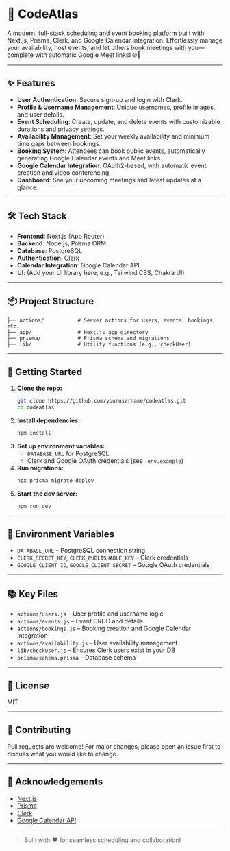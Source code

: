 

# 🚀 CodeAtlas

A modern, full-stack scheduling and event booking platform built with Next.js, Prisma, Clerk, and Google Calendar integration. Effortlessly manage your availability, host events, and let others book meetings with you—complete with automatic Google Meet links! 🌐📅

---

## ✨ Features

- **User Authentication**: Secure sign-up and login with Clerk.
- **Profile & Username Management**: Unique usernames, profile images, and user details.
- **Event Scheduling**: Create, update, and delete events with customizable durations and privacy settings.
- **Availability Management**: Set your weekly availability and minimum time gaps between bookings.
- **Booking System**: Attendees can book public events, automatically generating Google Calendar events and Meet links.
- **Google Calendar Integration**: OAuth2-based, with automatic event creation and video conferencing.
- **Dashboard**: See your upcoming meetings and latest updates at a glance.

---

## 🛠️ Tech Stack

- **Frontend**: Next.js (App Router)
- **Backend**: Node.js, Prisma ORM
- **Database**: PostgreSQL
- **Authentication**: Clerk
- **Calendar Integration**: Google Calendar API
- **UI**: (Add your UI library here, e.g., Tailwind CSS, Chakra UI)

---

## 📦 Project Structure

```
├── actions/           # Server actions for users, events, bookings, etc.
├── app/               # Next.js app directory
├── prisma/            # Prisma schema and migrations
├── lib/               # Utility functions (e.g., checkUser)
```

---

## 🚦 Getting Started

1. **Clone the repo:**
   ```bash
   git clone https://github.com/yourusername/codeatlas.git
   cd codeatlas
   ```
2. **Install dependencies:**
   ```bash
   npm install
   ```
3. **Set up environment variables:**
   - `DATABASE_URL` for PostgreSQL
   - Clerk and Google OAuth credentials (see `.env.example`)
4. **Run migrations:**
   ```bash
   npx prisma migrate deploy
   ```
5. **Start the dev server:**
   ```bash
   npm run dev
   ```

---

## 🔑 Environment Variables

- `DATABASE_URL` – PostgreSQL connection string
- `CLERK_SECRET_KEY`, `CLERK_PUBLISHABLE_KEY` – Clerk credentials
- `GOOGLE_CLIENT_ID`, `GOOGLE_CLIENT_SECRET` – Google OAuth credentials

---

## 📚 Key Files

- `actions/users.js` – User profile and username logic
- `actions/events.js` – Event CRUD and details
- `actions/bookings.js` – Booking creation and Google Calendar integration
- `actions/availability.js` – User availability management
- `lib/checkUser.js` – Ensures Clerk users exist in your DB
- `prisma/schema.prisma` – Database schema

---

## 📝 License

MIT

---

## 🙌 Contributing

Pull requests are welcome! For major changes, please open an issue first to discuss what you would like to change.

---

## 📣 Acknowledgements

- [Next.js](https://nextjs.org/)
- [Prisma](https://www.prisma.io/)
- [Clerk](https://clerk.com/)
- [Google Calendar API](https://developers.google.com/calendar)

---

> Built with ❤️ for seamless scheduling and collaboration!

        
